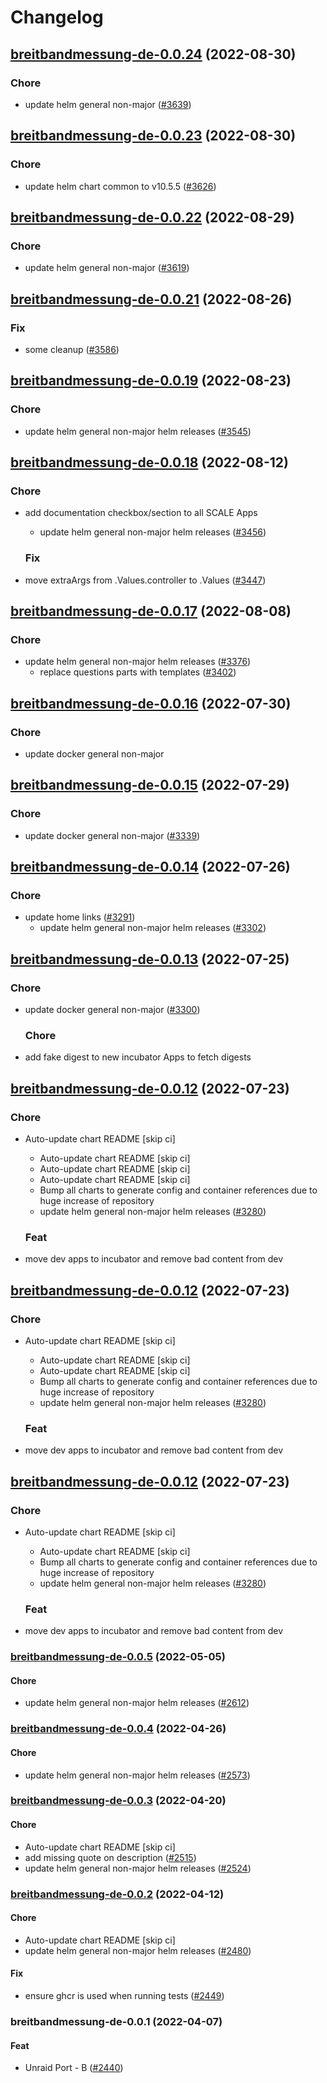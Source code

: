 # Changelog



## [breitbandmessung-de-0.0.24](https://github.com/truecharts/charts/compare/breitbandmessung-de-0.0.23...breitbandmessung-de-0.0.24) (2022-08-30)

### Chore

- update helm general non-major ([#3639](https://github.com/truecharts/charts/issues/3639))




## [breitbandmessung-de-0.0.23](https://github.com/truecharts/charts/compare/breitbandmessung-de-0.0.22...breitbandmessung-de-0.0.23) (2022-08-30)

### Chore

- update helm chart common to v10.5.5 ([#3626](https://github.com/truecharts/charts/issues/3626))




## [breitbandmessung-de-0.0.22](https://github.com/truecharts/charts/compare/breitbandmessung-de-0.0.21...breitbandmessung-de-0.0.22) (2022-08-29)

### Chore

- update helm general non-major ([#3619](https://github.com/truecharts/charts/issues/3619))




## [breitbandmessung-de-0.0.21](https://github.com/truecharts/charts/compare/breitbandmessung-de-0.0.19...breitbandmessung-de-0.0.21) (2022-08-26)

### Fix

- some cleanup ([#3586](https://github.com/truecharts/charts/issues/3586))




## [breitbandmessung-de-0.0.19](https://github.com/truecharts/charts/compare/breitbandmessung-de-0.0.18...breitbandmessung-de-0.0.19) (2022-08-23)

### Chore

- update helm general non-major helm releases ([#3545](https://github.com/truecharts/charts/issues/3545))




## [breitbandmessung-de-0.0.18](https://github.com/truecharts/charts/compare/breitbandmessung-de-0.0.17...breitbandmessung-de-0.0.18) (2022-08-12)

### Chore

- add documentation checkbox/section to all SCALE Apps
  - update helm general non-major helm releases ([#3456](https://github.com/truecharts/charts/issues/3456))

  ### Fix

- move extraArgs from .Values.controller to .Values ([#3447](https://github.com/truecharts/charts/issues/3447))




## [breitbandmessung-de-0.0.17](https://github.com/truecharts/charts/compare/breitbandmessung-de-0.0.16...breitbandmessung-de-0.0.17) (2022-08-08)

### Chore

- update helm general non-major helm releases ([#3376](https://github.com/truecharts/charts/issues/3376))
  - replace questions parts with templates ([#3402](https://github.com/truecharts/charts/issues/3402))




## [breitbandmessung-de-0.0.16](https://github.com/truecharts/apps/compare/breitbandmessung-de-0.0.15...breitbandmessung-de-0.0.16) (2022-07-30)

### Chore

- update docker general non-major




## [breitbandmessung-de-0.0.15](https://github.com/truecharts/apps/compare/breitbandmessung-de-0.0.14...breitbandmessung-de-0.0.15) (2022-07-29)

### Chore

- update docker general non-major ([#3339](https://github.com/truecharts/apps/issues/3339))




## [breitbandmessung-de-0.0.14](https://github.com/truecharts/apps/compare/breitbandmessung-de-0.0.13...breitbandmessung-de-0.0.14) (2022-07-26)

### Chore

- update home links ([#3291](https://github.com/truecharts/apps/issues/3291))
  - update helm general non-major helm releases ([#3302](https://github.com/truecharts/apps/issues/3302))




## [breitbandmessung-de-0.0.13](https://github.com/truecharts/apps/compare/breitbandmessung-de-0.0.12...breitbandmessung-de-0.0.13) (2022-07-25)

### Chore

- update docker general non-major ([#3300](https://github.com/truecharts/apps/issues/3300))

  ### Chore

- add fake digest to new incubator Apps to fetch digests




## [breitbandmessung-de-0.0.12](https://github.com/truecharts/apps/compare/breitbandmessung-de-0.0.11...breitbandmessung-de-0.0.12) (2022-07-23)

### Chore

- Auto-update chart README [skip ci]
  - Auto-update chart README [skip ci]
  - Auto-update chart README [skip ci]
  - Auto-update chart README [skip ci]
  - Bump all charts to generate config and container references due to huge increase of repository
  - update helm general non-major helm releases ([#3280](https://github.com/truecharts/apps/issues/3280))

  ### Feat

- move dev apps to incubator and remove bad content from dev




## [breitbandmessung-de-0.0.12](https://github.com/truecharts/apps/compare/breitbandmessung-de-0.0.11...breitbandmessung-de-0.0.12) (2022-07-23)

### Chore

- Auto-update chart README [skip ci]
  - Auto-update chart README [skip ci]
  - Auto-update chart README [skip ci]
  - Bump all charts to generate config and container references due to huge increase of repository
  - update helm general non-major helm releases ([#3280](https://github.com/truecharts/apps/issues/3280))

  ### Feat

- move dev apps to incubator and remove bad content from dev




## [breitbandmessung-de-0.0.12](https://github.com/truecharts/apps/compare/breitbandmessung-de-0.0.11...breitbandmessung-de-0.0.12) (2022-07-23)

### Chore

- Auto-update chart README [skip ci]
  - Auto-update chart README [skip ci]
  - Bump all charts to generate config and container references due to huge increase of repository
  - update helm general non-major helm releases ([#3280](https://github.com/truecharts/apps/issues/3280))

  ### Feat

- move dev apps to incubator and remove bad content from dev







<a name="breitbandmessung-de-0.0.5"></a>
### [breitbandmessung-de-0.0.5](https://github.com/truecharts/apps/compare/breitbandmessung-de-0.0.4...breitbandmessung-de-0.0.5) (2022-05-05)

#### Chore

* update helm general non-major helm releases ([#2612](https://github.com/truecharts/apps/issues/2612))



<a name="breitbandmessung-de-0.0.4"></a>
### [breitbandmessung-de-0.0.4](https://github.com/truecharts/apps/compare/breitbandmessung-de-0.0.3...breitbandmessung-de-0.0.4) (2022-04-26)

#### Chore

* update helm general non-major helm releases ([#2573](https://github.com/truecharts/apps/issues/2573))



<a name="breitbandmessung-de-0.0.3"></a>
### [breitbandmessung-de-0.0.3](https://github.com/truecharts/apps/compare/breitbandmessung-de-0.0.2...breitbandmessung-de-0.0.3) (2022-04-20)

#### Chore

* Auto-update chart README [skip ci]
* add missing quote on description ([#2515](https://github.com/truecharts/apps/issues/2515))
* update helm general non-major helm releases ([#2524](https://github.com/truecharts/apps/issues/2524))



<a name="breitbandmessung-de-0.0.2"></a>
### [breitbandmessung-de-0.0.2](https://github.com/truecharts/apps/compare/breitbandmessung-de-0.0.1...breitbandmessung-de-0.0.2) (2022-04-12)

#### Chore

* Auto-update chart README [skip ci]
* update helm general non-major helm releases ([#2480](https://github.com/truecharts/apps/issues/2480))

#### Fix

* ensure ghcr is used when running tests ([#2449](https://github.com/truecharts/apps/issues/2449))



<a name="breitbandmessung-de-0.0.1"></a>
### breitbandmessung-de-0.0.1 (2022-04-07)

#### Feat

* Unraid Port - B ([#2440](https://github.com/truecharts/apps/issues/2440))
